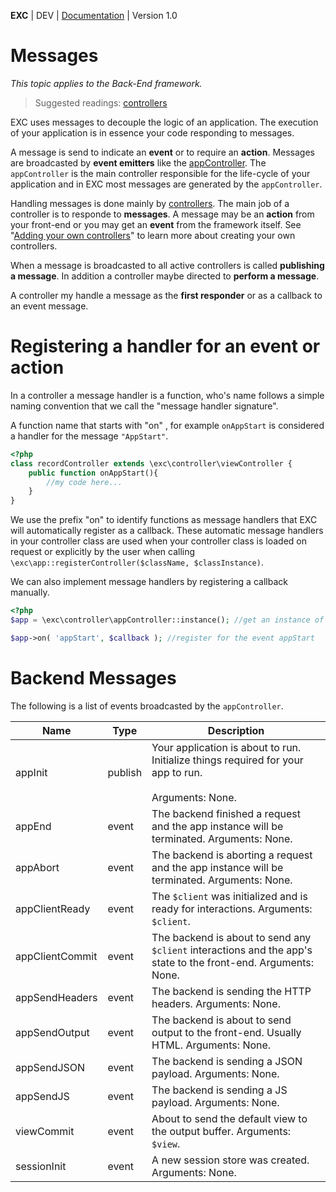 **EXC** | DEV | [Documentation](./doc_index.md) | Version 1.0<BR>

# Messages #
*This topic applies to the Back-End framework.*

> Suggested readings: [controllers](./doc_server_controllers.md)

EXC uses messages to decouple the logic of an application. The execution of your application is in essence your code responding to messages.

A message is send to indicate an **event** or to require an **action**. Messages are broadcasted by **event emitters** like the [appController](./doc_server_controllers.md). The `appController` is the main controller responsible for the life-cycle of your application and in EXC most messages are generated by the `appController`.

Handling messages is done mainly by [controllers](./doc_server_controllers.md). The main job of a controller is to responde to **messages**. A message may be an **action** from your front-end or you may get an **event** from the framework itself. See "[Adding your own controllers](./doc_server_controllers.md)" to learn more about creating your own controllers.


When a message is broadcasted to all active controllers is called **publishing a message**. In addition a controller maybe directed to **perform a message**.

A controller my handle a message as the **first responder** or as a callback to an event message. 


# Registering a handler for an event or action #

In a controller a message handler is a function, who's name follows a simple naming convention that we call the "message handler signature".

A function name that starts with "on" , for example `onAppStart` is considered a handler for the message `"AppStart"`.

```php
<?php
class recordController extends \exc\controller\viewController {
	public function onAppStart(){
		//my code here...
	}
}
```

We use the prefix "on" to identify functions as message handlers that EXC will automatically register as a callback. These automatic message handlers in your controller class are used when your controller class is loaded on request or explicitly by the user when calling `\exc\app::registerController($className, $classInstance)`.

We can also implement message handlers by registering a callback manually.
```php
<?php
$app = \exc\controller\appController::instance(); //get an instance of the app controller

$app->on( 'appStart', $callback ); //register for the event appStart
```



# Backend Messages #

The following is a list of events broadcasted by the `appController`.

| Name | Type | Description |
| -- | -- | -- |
| appInit | publish | Your application is about to run. Initialize things required for your app to run. <BR><BR>Arguments: None. |
| appEnd | event | The backend finished a request and the app instance will be terminated. Arguments: None. |
| appAbort | event | The backend is aborting a request and the app instance will be terminated. Arguments: None. |
| appClientReady | event | The `$client` was initialized and is ready for interactions. Arguments: `$client`. |
| appClientCommit | event | The backend is about to send any `$client` interactions and the app's state to the front-end. Arguments: None. |
| appSendHeaders | event | The backend is sending the HTTP headers. Arguments: None. |
| appSendOutput | event | The backend is about to send output to the front-end. Usually HTML. Arguments: None. |
| appSendJSON | event | The backend is sending a JSON payload. Arguments: None. |
| appSendJS | event | The backend is sending a JS payload. Arguments: None. |
| viewCommit | event | About to send the default view to the output buffer. Arguments: `$view`. |
| sessionInit | event | A new session store was created. Arguments: None. |
